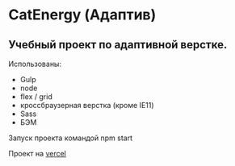 <h1>CatEnergy (Адаптив)</h2>
<h2>Учебный проект по адаптивной верстке.</h2>
<p>Использованы:</p>
<ul> 
  <li>Gulp</li>
  <li>node</li>
  <li>flex / grid</li>
  <li>кроссбраузерная верстка (кроме IE11)</li>
  <li>Sass</li>
  <li>БЭМ</li>
</ul>
<p>Запуск проекта командой npm start</p>
Проект на <a href="https://cat-energy-shop.vercel.app/">vercel</a>
